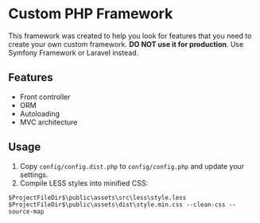# Custom PHP Framework

This framework was created to help you look for features that you need to
create your own custom framework. **DO NOT use it for production**.
Use Symfony Framework or Laravel instead.

## Features

- Front controller
- ORM
- Autoloading
- MVC architecture

## Usage

1. Copy `config/config.dist.php` to `config/config.php` and update your settings.
2. Compile LESS styles into minified CSS: 
```
$ProjectFileDir$\public\assets\src\less\style.less $ProjectFileDir$\public\assets\dist\style.min.css --clean-css --source-map
```

